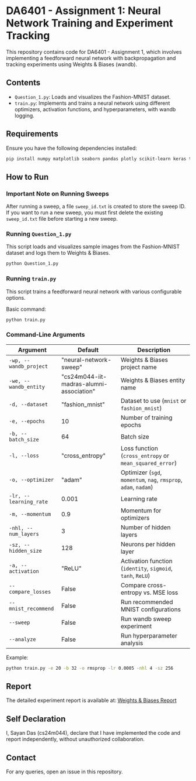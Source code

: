 # DA6401 - Assignment 1: Neural Network Training and Experiment Tracking

This repository contains code for DA6401 - Assignment 1, which involves implementing a feedforward neural network with backpropagation and tracking experiments using Weights & Biases (wandb).

## Contents
- `Question_1.py`: Loads and visualizes the Fashion-MNIST dataset.
- `train.py`: Implements and trains a neural network using different optimizers, activation functions, and hyperparameters, with wandb logging.

## Requirements

Ensure you have the following dependencies installed:

```bash
pip install numpy matplotlib seaborn pandas plotly scikit-learn keras tensorflow wandb
```

## How to Run

### Important Note on Running Sweeps
After running a sweep, a file `sweep_id.txt` is created to store the sweep ID. If you want to run a new sweep, you must first delete the existing `sweep_id.txt` file before starting a new sweep.


### Running `Question_1.py`

This script loads and visualizes sample images from the Fashion-MNIST dataset and logs them to Weights & Biases.

```bash
python Question_1.py
```

### Running `train.py`

This script trains a feedforward neural network with various configurable options.

Basic command:

```bash
python train.py
```

### Command-Line Arguments

| Argument | Default | Description |
|----------|---------|-------------|
| `-wp, --wandb_project` | "neural-network-sweep" | Weights & Biases project name |
| `-we, --wandb_entity` | "cs24m044-iit-madras-alumni-association" | Weights & Biases entity name |
| `-d, --dataset` | "fashion_mnist" | Dataset to use (`mnist` or `fashion_mnist`) |
| `-e, --epochs` | 10 | Number of training epochs |
| `-b, --batch_size` | 64 | Batch size |
| `-l, --loss` | "cross_entropy" | Loss function (`cross_entropy` or `mean_squared_error`) |
| `-o, --optimizer` | "adam" | Optimizer (`sgd`, `momentum`, `nag`, `rmsprop`, `adam`, `nadam`) |
| `-lr, --learning_rate` | 0.001 | Learning rate |
| `-m, --momentum` | 0.9 | Momentum for optimizers |
| `-nhl, --num_layers` | 3 | Number of hidden layers |
| `-sz, --hidden_size` | 128 | Neurons per hidden layer |
| `-a, --activation` | "ReLU" | Activation function (`identity`, `sigmoid`, `tanh`, `ReLU`) |
| `--compare_losses` | False | Compare cross-entropy vs. MSE loss |
| `--mnist_recommend` | False | Run recommended MNIST configurations |
| `--sweep` | False | Run wandb sweep experiment |
| `--analyze` | False | Run hyperparameter analysis |

Example:

```bash
python train.py -e 20 -b 32 -o rmsprop -lr 0.0005 -nhl 4 -sz 256
```

## Report

The detailed experiment report is available at:
[Weights & Biases Report](https://wandb.ai/cs24m044-iit-madras-alumni-association/neural-network-sweep/reports/DA6401-Assignment-1--VmlldzoxMTcwODQ2Mg)

## Self Declaration
I, Sayan Das (cs24m044), declare that I have implemented the code and report independently, without unauthorized collaboration.

## Contact
For any queries, open an issue in this repository.

